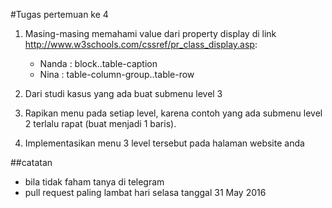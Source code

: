 #Tugas pertemuan ke 4

1. Masing-masing memahami value dari property display di link <a href="http://www.w3schools.com/cssref/pr_class_display.asp">http://www.w3schools.com/cssref/pr_class_display.asp</a>:
    * Nanda : block..table-caption
    * Nina : table-column-group..table-row

2. Dari studi kasus yang ada buat submenu level 3
3. Rapikan menu pada setiap level, karena contoh yang ada submenu level 2 terlalu rapat (buat menjadi 1 baris).
4. Implementasikan menu 3 level tersebut pada halaman website anda

##catatan
* bila tidak faham tanya di telegram
* pull request paling lambat hari selasa tanggal 31 May 2016